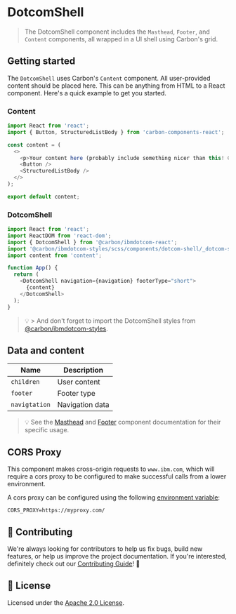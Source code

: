 # DotcomShell

> The DotcomShell component includes the `Masthead`, `Footer`, and `Content`
> components, all wrapped in a UI shell using Carbon's grid.

## Getting started

The `DotcomShell` uses Carbon's `Content` component. All user-provided content
should be placed here. This can be anything from HTML to a React component.
Here's a quick example to get you started.

### Content

```javascript
import React from 'react';
import { Button, StructuredListBody } from 'carbon-components-react';

const content = (
  <>
    <p>Your content here (probably include something nicer than this! 😄)</p>
    <Button />
    <StructuredListBody />
  </>
);

export default content;
```

### DotcomShell

```javascript
import React from 'react';
import ReactDOM from 'react-dom';
import { DotcomShell } from '@carbon/ibmdotcom-react';
import '@carbon/ibmdotcom-styles/scss/components/dotcom-shell/_dotcom-shell.scss';
import content from 'content';

function App() {
  return (
    <DotcomShell navigation={navigation} footerType="short">
      {content}
    </DotcomShell>
  );
}
```

> 💡 > And don't forget to import the DotcomShell styles from
> [@carbon/ibmdotcom-styles](/packages/styles).

## Data and content

| Name          | Description     |
| ------------- | --------------- |
| `children`    | User content    |
| `footer`      | Footer type     |
| `navigtation` | Navigation data |

> 💡 See the
> [Masthead](https://github.com/carbon-design-system/ibm-dotcom-library/tree/master/packages/react/src/components/Masthead)
> and
> [Footer](https://github.com/carbon-design-system/ibm-dotcom-library/tree/master/packages/react/src/components/Footer)
> component documentation for their specific usage.

## CORS Proxy

This component makes cross-origin requests to `www.ibm.com`, which will require
a cors proxy to be configured to make successful calls from a lower environment.

A cors proxy can be configured using the following
[environment variable](../../../docs/environment-variables.md):

`CORS_PROXY=https://myproxy.com/`

## 🙌 Contributing

We're always looking for contributors to help us fix bugs, build new features,
or help us improve the project documentation. If you're interested, definitely
check out our [Contributing Guide](/.github/CONTRIBUTING.md)! 👀

## 📝 License

Licensed under the [Apache 2.0 License](/LICENSE).
